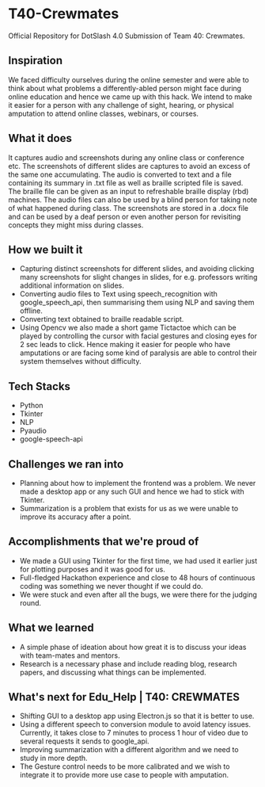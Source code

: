 # T40-Crewmates

Official Repository for DotSlash 4.0 Submission of Team 40: Crewmates.

## Inspiration

We faced difficulty ourselves during the online semester and were able to think about what problems a differently-abled person might face during online education and hence we came up with this hack. We intend to make it easier for a person with any challenge of sight, hearing, or physical amputation to attend online classes, webinars, or courses.

## What it does

It captures audio and screenshots during any online class or conference etc. The screenshots of different slides are captures to avoid an excess of the same one accumulating. The audio is converted to text and a file containing its summary in .txt file as well as braille scripted file is saved. The braille file can be given as an input to refreshable braille display (rbd) machines. The audio files can also be used by a blind person for taking note of what happened during class. The screenshots are stored in a .docx file and can be used by a deaf person or even another person for revisiting concepts they might miss during classes.

## How we built it

- Capturing distinct screenshots for different slides, and avoiding clicking many screenshots for slight changes in slides, for e.g. professors writing additional information on slides.
- Converting audio files to Text using speech_recognition with google_speech_api, then summarising them using NLP and saving them offline.
- Converting text obtained to braille readable script.
- Using Opencv we also made a short game Tictactoe which can be played by controlling the cursor with facial gestures and closing eyes for 2 sec leads to click. Hence making it easier for people who have amputations or are facing some kind of paralysis are able to control their system themselves without difficulty.

## Tech Stacks

- Python
- Tkinter
- NLP
- Pyaudio
- google-speech-api

## Challenges we ran into

- Planning about how to implement the frontend was a problem. We never made a desktop app or any such GUI and hence we had to stick with Tkinter.
- Summarization is a problem that exists for us as we were unable to improve its accuracy after a point.

## Accomplishments that we're proud of

- We made a GUI using Tkinter for the first time, we had used it earlier just for plotting purposes and it was good for us.
- Full-fledged Hackathon experience and close to 48 hours of continuous coding was something we never thought if we could do.
- We were stuck and even after all the bugs, we were there for the judging round.

## What we learned

- A simple phase of ideation about how great it is to discuss your ideas with team-mates and mentors.
- Research is a necessary phase and include reading blog, research papers, and discussing what things can be implemented.

## What's next for Edu_Help | T40: CREWMATES

- Shifting GUI to a desktop app using Electron.js so that it is better to use.
- Using a different speech to conversion module to avoid latency issues. Currently, it takes close to 7 minutes to process 1 hour of video due to several requests it sends to google_api.
- Improving summarization with a different algorithm and we need to study in more depth.
- The Gesture control needs to be more calibrated and we wish to integrate it to provide more use case to people with amputation.

